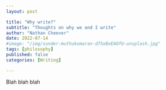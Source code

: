 ```yaml
---
layout: post

title: "Why write?"
subtitle: "Thoughts on why we and I write" 
author: "Nathan Cheever"
date: 2022-07-14
#image: "/img/sunder-muthukumaran-d7SxBxEAOfU-unsplash.jpg"
tags: [philosophy]
published: false
categories: [Writing]

---
```


Blah blah blah
